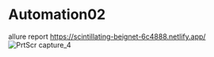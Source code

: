 # Automation02
allure report
https://scintillating-beignet-6c4888.netlify.app/
![PrtScr capture_4](https://github.com/PrinceLabAR/Automation02/assets/30575743/1f3e1978-87ae-41f4-88a9-e6fe745551ae)
